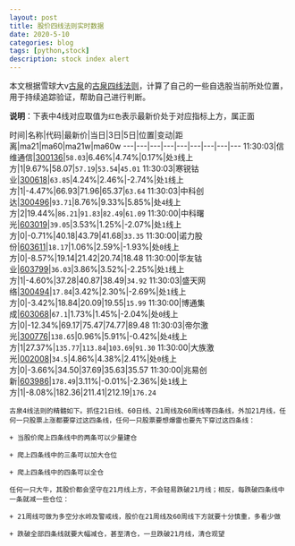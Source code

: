 ```yaml
---
layout: post
title: 股价四线法则实时数据
date: 2020-5-10
categories: blog
tags: [python,stock]
description: stock index alert
---
```



本文根据雪球大v[古泉](https://xueqiu.com/u/7148646888)的[古泉四线法则](https://xueqiu.com/7148646888/130498192)，计算了自己的一些自选股当前所处位置，用于持续追踪验证，帮助自己进行判断。

**说明**：下表中4线对应取值为`红色`表示最新价处于对应指标上方，属正面

时间|名称|代码|最新价|当日|3日|5日|位置|变动|距离|ma21|ma60|ma21w|ma60w
---|---|---|---|---|---|---|---|---
11:30:03|信维通信|[300136](https://xueqiu.com/S/SZ300136)|`58.03`|6.46%|4.74%|0.17%|处`3`线上方|1|9.67%|58.07|`57.19`|`53.54`|`45.01`
11:30:03|寒锐钴业|[300618](https://xueqiu.com/S/SZ300618)|`63.85`|4.24%|2.46%|-2.74%|处`1`线上方|1|-4.47%|66.93|71.96|65.37|`63.64`
11:30:03|中科创达|[300496](https://xueqiu.com/S/SZ300496)|`93.71`|8.76%|9.33%|5.85%|处`4`线上方|2|19.44%|`86.21`|`91.83`|`82.49`|`61.09`
11:30:00|中科曙光|[603019](https://xueqiu.com/S/SH603019)|`39.05`|3.53%|1.25%|-2.07%|处`1`线上方|0|-0.71%|40.18|43.79|41.68|`33.35`
11:30:00|诺力股份|[603611](https://xueqiu.com/S/SH603611)|`18.17`|1.06%|2.59%|-1.93%|处`0`线上方|0|-8.57%|19.14|21.42|20.74|18.48
11:30:00|华友钴业|[603799](https://xueqiu.com/S/SH603799)|`36.03`|3.86%|3.52%|-2.25%|处`1`线上方|1|-4.60%|37.28|40.87|38.49|`34.92`
11:30:03|盛天网络|[300494](https://xueqiu.com/S/SZ300494)|`17.84`|3.42%|2.30%|-2.69%|处`1`线上方|0|-3.42%|18.84|20.09|19.55|`15.99`
11:30:00|博通集成|[603068](https://xueqiu.com/S/SH603068)|`67.1`|1.73%|1.45%|-2.04%|处`0`线上方|0|-12.34%|69.17|75.47|74.77|89.48
11:30:03|帝尔激光|[300776](https://xueqiu.com/S/SZ300776)|`138.65`|0.96%|5.91%|-0.42%|处`4`线上方|1|27.37%|`135.77`|`113.84`|`103.69`|`91.30`
11:30:00|大族激光|[002008](https://xueqiu.com/S/SZ002008)|`34.5`|4.86%|4.38%|2.41%|处`0`线上方|0|-3.66%|34.50|37.69|35.63|35.57
11:30:00|兆易创新|[603986](https://xueqiu.com/S/SH603986)|`178.49`|3.11%|-0.01%|-2.36%|处`1`线上方|1|-8.08%|182.36|211.41|212.19|`176.24`

```
古泉4线法则的精髓如下。抓住21日线、60日线、21周线及60周线等四条线，外加21月线，任何一只股票上涨都要穿过这四条线，任何一只股票要想爆雷也要先下穿过这四条线：

+ 当股价爬上四条线中的两条可以少量建仓

+ 爬上四条线中的三条可以加大仓位

+ 爬上四条线中的四条可以全仓

任何一只大牛，其股价都会坚守在21月线上方，不会轻易跌破21月线；相反，每跌破四条线中一条就减一些仓位：

+ 21周线可做为多空分水岭及警戒线，股价在21周线及60周线下方就要十分慎重，多看少做

+ 跌破全部四条线就要大幅减仓，甚至清仓，一旦跌破21月线，清仓观望
```